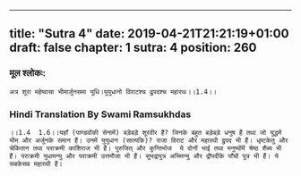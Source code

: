 
---
title: "Sutra 4"
date: 2019-04-21T21:21:19+01:00
draft: false
chapter: 1
sutra: 4
position: 260
---
### मूल श्लोकः:
```
अत्र शूरा महेष्वासा भीमार्जुनसमा युधि।युयुधानो विराटश्च द्रुपदश्च महारथः।।1.4।।

```

### Hindi Translation By Swami Ramsukhdas
```
।।1.4  1.6।।यहाँ (पाण्डवोंकी सेनामें) बड़ेबड़े शूरवीर हैं? जिनके बहुत बड़ेबड़े धनुष हैं तथा जो युद्धमें भीम और अर्जुनके समान हैं। उनमें युयुधान (सात्यकि)? राजा विराट और महारथी द्रुपद भी हैं। धृष्टकेतु और चेकितान तथा पराक्रमी काशिराज भी हैं। पुरुजित् और कुन्तिभोज  ये दोनों भाई तथा मनुष्योंमें श्रेष्ठ शैब्य भी हैं। पराक्रमी युधामन्यु और पराक्रमी उत्तमौजा भी हैं। सुभद्रापुत्र अभिमन्यु और द्रौपदीके पाँचों पुत्र भी हैं। ये सबकेसब महारथी हैं।

```

